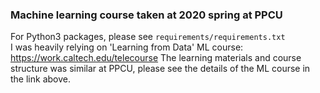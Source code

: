 ### Machine learning course taken at 2020 spring at PPCU

For Python3 packages, please see `requirements/requirements.txt`\
I was heavily relying on 'Learning from Data' ML course: https://work.caltech.edu/telecourse
The learning materials and course structure was similar at PPCU, please see the details of the ML course in the link above.